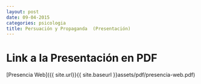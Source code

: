 ```yaml
---
layout: post
date: 09-04-2015
categories: psicologia
title: Persuación y Propaganda  (Presentación)
---
```


# Link a la Presentación en PDF

[Presencia Web]({{ site.url}}{{ site.baseurl }}assets/pdf/presencia-web.pdf)
